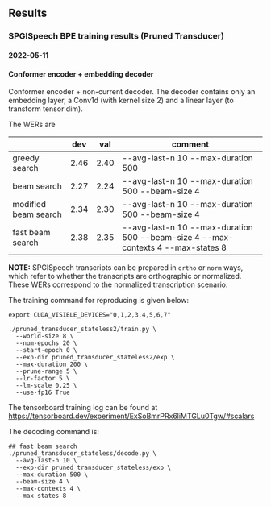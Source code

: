 ## Results

### SPGISpeech BPE training results (Pruned Transducer)

#### 2022-05-11

#### Conformer encoder + embedding decoder

Conformer encoder + non-current decoder. The decoder
contains only an embedding layer, a Conv1d (with kernel size 2) and a linear
layer (to transform tensor dim).

The WERs are

|                           | dev | val | comment                                  |
|---------------------------|------------|------------|------------------------------------------|
| greedy search             | 2.46       | 2.40       | --avg-last-n 10 --max-duration 500 |
| beam search               | 2.27       | 2.24       | --avg-last-n 10 --max-duration 500 --beam-size 4 |
| modified beam search      | 2.34       | 2.30       | --avg-last-n 10 --max-duration 500 --beam-size 4 |
| fast beam search          | 2.38       | 2.35       | --avg-last-n 10 --max-duration 500 --beam-size 4 --max-contexts 4 --max-states 8 |

**NOTE:** SPGISpeech transcripts can be prepared in `ortho` or `norm` ways, which refer to whether the
transcripts are orthographic or normalized. These WERs correspond to the normalized transcription
scenario.

The training command for reproducing is given below:

```
export CUDA_VISIBLE_DEVICES="0,1,2,3,4,5,6,7"

./pruned_transducer_stateless2/train.py \
  --world-size 8 \
  --num-epochs 20 \
  --start-epoch 0 \
  --exp-dir pruned_transducer_stateless2/exp \
  --max-duration 200 \
  --prune-range 5 \
  --lr-factor 5 \
  --lm-scale 0.25 \
  --use-fp16 True
```

The tensorboard training log can be found at
<https://tensorboard.dev/experiment/ExSoBmrPRx6liMTGLu0Tgw/#scalars>

The decoding command is:
```
## fast beam search
./pruned_transducer_stateless/decode.py \
  --avg-last-n 10 \
  --exp-dir pruned_transducer_stateless/exp \
  --max-duration 500 \
  --beam-size 4 \
  --max-contexts 4 \
  --max-states 8
```
